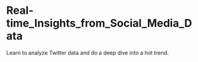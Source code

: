 # Real-time_Insights_from_Social_Media_Data
Learn to analyze Twitter data and do a deep dive into a hot trend.
